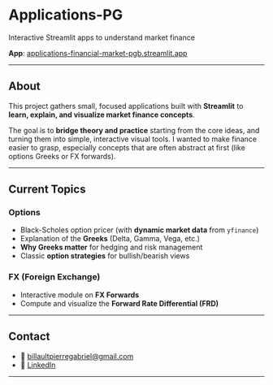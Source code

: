 # Applications-PG

Interactive Streamlit apps to understand market finance

**App**: [applications-financial-market-pgb.streamlit.app](https://applications-financial-market-pgb.streamlit.app)

---

## About

This project gathers small, focused applications built with **Streamlit** to **learn, explain, and visualize market finance concepts**.

The goal is to **bridge theory and practice** starting from the core ideas, and turning them into simple, interactive visual tools. I wanted to make finance easier to grasp, especially concepts that are often abstract at first (like options Greeks or FX forwards).

---

## Current Topics

### Options

- Black-Scholes option pricer (with **dynamic market data** from `yfinance`)
- Explanation of the **Greeks** (Delta, Gamma, Vega, etc.)
- **Why Greeks matter** for hedging and risk management
- Classic **option strategies** for bullish/bearish views

### FX (Foreign Exchange)

- Interactive module on **FX Forwards**
- Compute and visualize the **Forward Rate Differential (FRD)**

---

##  Contact

- 📧 billaultpierregabriel@gmail.com  
- 🔗 [LinkedIn](https://www.linkedin.com/in/pierre-gabriel-billault/)

---

